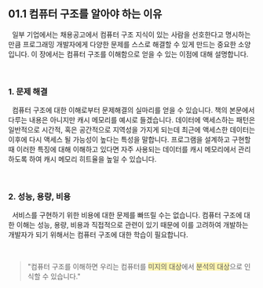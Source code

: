 ## 01.1 컴퓨터 구조를 알아야 하는 이유

&nbsp;&nbsp;일부 기업에서는 채용공고에서 컴퓨터 구조 지식이 있는 사람을 선호한다고 명시하는 만큼 프로그래밍 개발자에게 다양한 문제를 스스로 해결할 수 있게 만드는 중요한 소양입니다. 이 장에서는 컴퓨터 구조를 이해함으로 얻을 수 있는 이점에 대해 설명합니다.

<br />

### 1. 문제 해결

&nbsp;&nbsp;컴퓨터 구조에 대한 이해로부터 문제해결의 실마리를 얻을 수 있습니다. 책의 본문에서 다루는 내용은 아니지만 캐시 메모리를 예시로 들겠습니다. 데이터에 액세스하는 패턴은 일반적으로 시간적, 혹은 공간적으로 지역성을 가지게 되는데 최근에 액세스한 데이터는 이후에 다시 액세스 될 가능성이 높다는 특성을 말합니다. 프로그램을 설계하고 구현할 때 이러한 특징에 대해 이해하고 있다면 자주 사용되는 데이터를 캐시 메모리에서 관리하도록 하여 캐시 메모리 히트율을 높일 수 있습니다.

<br>

### 2. 성능, 용량, 비용

&nbsp;&nbsp;서비스를 구현하기 위한 비용에 대한 문제를 빠뜨릴 수는 없습니다. 컴퓨터 구조에 대한 이해는 성능, 용량, 비용과 직접적으로 관련이 있기 때문에 이를 고려하여 개발하는 개발자가 되기 위해서는 컴퓨터 구조에 대한 학습이 필요합니다.

<br>

> "컴퓨터 구조를 이해하면 우리는 컴퓨터를 <span style="background-color:#fff5b1">미지의 대상</span>에서 <span style="background-color:#fff5b1">분석의 대상</span>으로 인식할 수 있습니다."

<br>
